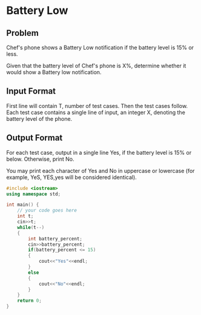 # Battery Low
## Problem
Chef's phone shows a Battery Low notification if the battery level is 15% or less.

Given that the battery level of Chef's phone is X%, determine whether it would show a Battery low notification.

## Input Format
First line will contain T, number of test cases. Then the test cases follow.
Each test case contains a single line of input, an integer X, denoting the battery level of the phone.
## Output Format
For each test case, output in a single line Yes, if the battery level is 15% or below. Otherwise, print No.

You may print each character of Yes and No in uppercase or lowercase (for example, YeS, YES,yes will be considered identical).

```cpp
#include <iostream>
using namespace std;

int main() {
	// your code goes here
	int t;
	cin>>t;
	while(t--)
	{
	    int battery_percent;
	    cin>>battery_percent;
	    if(battery_percent <= 15)
	    {
	        cout<<"Yes"<<endl;
	    }
	    else
	    {
	        cout<<"No"<<endl;
	    }
	}
	return 0;
}
```